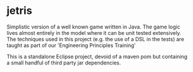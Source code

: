 jetris
======

Simplistic version of a well known game written in Java. The game logic lives almost entirely in the model where it can be unit tested extensively. The techniques used in this project (e.g. the use of a DSL in the tests) are taught as part of our 'Engineering Principles Training'

This is a standalone Eclipse project, devoid of a maven pom but containing a small handful of third party jar dependencies.

